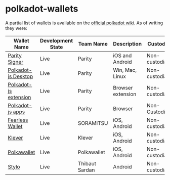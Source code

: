 # polkadot-wallets

A partial list of wallets is available on the [official polkadot wiki](https://wiki.polkadot.network/docs/build-wallets). As of writing they were:

| Wallet Name                                                       | Development State | Team Name       | Description       | Custody       | Supports | Cold |
| ----------------------------------------------------------------- | ----------------- | --------------- | ----------------- | ------------- | -------- | ---- |
| [Parity Signer](https://www.parity.io/signer/)                    | Live              | Parity          | iOS and Android   | Non-custodial | Staking  | Yes  |
| [Polkadot-js Desktop](https://github.com/polkadot-js/apps/)       | Live              | Parity          | Win, Mac, Linux   | Non-custodial | Staking  | No   |
| [Polkadot-js extension](https://github.com/polkadot-js/extension) | Live              | Parity          | Browser extension | Non-custodial | Staking  | No   |
| [Polkadot-js apps](https://polkadot.js.org/apps/#/accounts)       | Live              | Parity          | Browser           | Non-Custodial | Staking  | No   |
| [Fearless Wallet](https://fearlesswallet.io/)                     | Live              | SORAMITSU       | iOS, Android      | Non-custodial | Staking  | Cold |
| [Klever](https://klever.io/)                                      | Live              | Klever          | iOS, Android      | Non-custodial | Staking  | No   |
| [Polkawallet](https://polkawallet.io/)                            | Live              | Polkawallet     | iOS, Android      | Non-custodial | Staking  | No   |
| [Stylo](https://stylo-app.com/)                                   | Live              | Thibaut Sardan  | Android           | Non-custodial | Staking  | Yes  |
